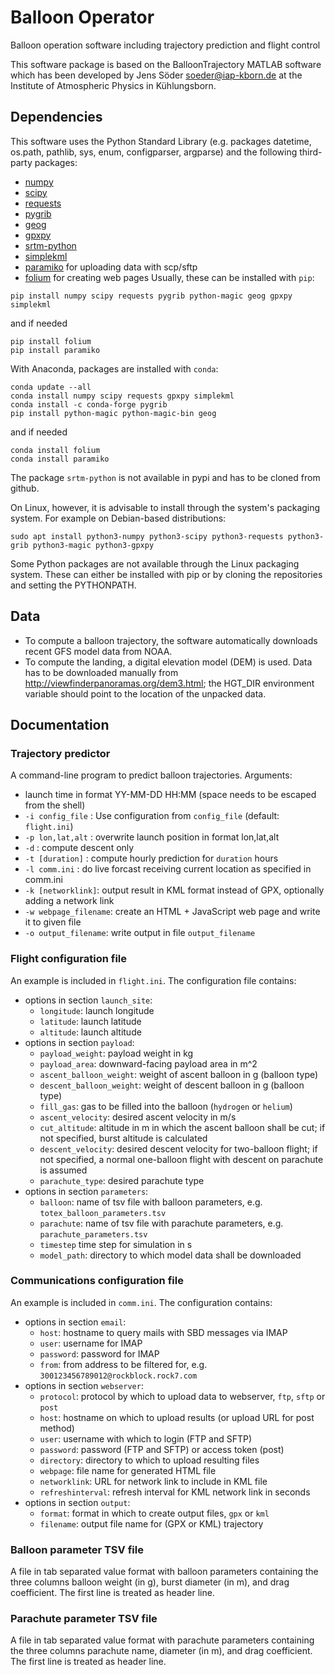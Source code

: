 # Balloon Operator

Balloon operation software including trajectory prediction and flight control

This software package is based on the BalloonTrajectory MATLAB software which
has been developed by Jens Söder <soeder@iap-kborn.de> at the Institute of 
Atmospheric Physics in Kühlungsborn.


## Dependencies

This software uses the Python Standard Library (e.g. packages datetime, os.path,
pathlib, sys, enum, configparser, argparse) and the following third-party packages:
* [numpy](http://www.numpy.org)
* [scipy](http://www.scipy.org)
* [requests](http://python-requests.org)
* [pygrib](https://github.com/jswhit/pygrib)
* [geog](https://github.com/jwass/geog)
* [gpxpy](https://github.com/tkrajina/gpxpy)
* [srtm-python](https://github.com/aatishnn/srtm-python)
* [simplekml](https://github.com/eisoldt/simplekml)
* [paramiko](https://github.com/paramiko/paramiko) for uploading data with scp/sftp
* [folium](https://github.com/python-visualization/folium) for creating web pages
Usually, these can be installed with `pip`:
```
pip install numpy scipy requests pygrib python-magic geog gpxpy simplekml
```
and if needed
```
pip install folium
pip install paramiko
```
With Anaconda, packages are installed with `conda`:
```
conda update --all
conda install numpy scipy requests gpxpy simplekml
conda install -c conda-forge pygrib
pip install python-magic python-magic-bin geog
```
and if needed
```
conda install folium
conda install paramiko
```
The package `srtm-python` is not available in pypi and has to be cloned from github.

On Linux, however, it is advisable to install through the system's packaging
system. For example on Debian-based distributions:
```
sudo apt install python3-numpy python3-scipy python3-requests python3-grib python3-magic python3-gpxpy
```
Some Python packages are not available through the Linux packaging system.
These can either be installed with pip or by cloning the repositories and setting
the PYTHONPATH.


## Data
* To compute a balloon trajectory, the software automatically downloads recent
  GFS model data from NOAA.
* To compute the landing, a digital elevation model (DEM) is used. Data has to
  be downloaded manually from http://viewfinderpanoramas.org/dem3.html; the
  HGT_DIR environment variable should point to the location of the unpacked data.


## Documentation

### Trajectory predictor

A command-line program to predict balloon trajectories.
Arguments:
* launch time in format YY-MM-DD HH:MM (space needs to be escaped from the shell)
* `-i config_file` : Use configuration from `config_file` (default: `flight.ini`)
* `-p lon,lat,alt` : overwrite launch position in format lon,lat,alt
* `-d` : compute descent only
* `-t [duration]` : compute hourly prediction for `duration` hours
* `-l comm.ini` : do live forcast receiving current location as specified in comm.ini
* `-k [networklink]`: output result in KML format instead of GPX, optionally adding a network link
* `-w webpage_filename`: create an HTML + JavaScript web page and write it to given file
* `-o output_filename`: write output in file `output_filename`

### Flight configuration file

An example is included in `flight.ini`. The configuration file contains:
* options in section `launch_site`:
    * `longitude`: launch longitude
    * `latitude`: launch latitude
    * `altitude`: launch altitude
* options in section `payload`:
    * `payload_weight`: payload weight in kg
    * `payload_area`: downward-facing payload area in m^2
    * `ascent_balloon_weight`: weight of ascent balloon in g (balloon type)
    * `descent_balloon_weight`: weight of descent balloon in g (balloon type)
    * `fill_gas`: gas to be filled into the balloon (`hydrogen` or `helium`)
    * `ascent_velocity`: desired ascent velocity in m/s
    * `cut_altitude`: altitude in m in which the ascent balloon shall be cut; if not specified, burst altitude is calculated
    * `descent_velocity`: desired descent velocity for two-balloon flight; if not specified, a normal one-balloon flight with descent on parachute is assumed
    * `parachute_type`: desired parachute type
* options in section `parameters`:
    * `balloon`: name of tsv file with balloon parameters, e.g. `totex_balloon_parameters.tsv`
    * `parachute`: name of tsv file with parachute parameters, e.g. `parachute_parameters.tsv`
    * `timestep` time step for simulation in s
    * `model_path`: directory to which model data shall be downloaded

### Communications configuration file

An example is included in `comm.ini`. The configuration contains:
* options in section `email`:
    * `host`: hostname to query mails with SBD messages via IMAP
    * `user`: username for IMAP
    * `password`: password for IMAP
    * `from`: from address to be filtered for, e.g. `300123456789012@rockblock.rock7.com`
* options in section `webserver`:
    * `protocol`: protocol by which to upload data to webserver, `ftp`, `sftp` or `post`
    * `host`: hostname on which to upload results (or upload URL for post method)
    * `user`: username with which to login (FTP and SFTP)
    * `password`: password (FTP and SFTP) or access token (post)
    * `directory`: directory to which to upload resulting files
    * `webpage`: file name for generated HTML file
    * `networklink`: URL for network link to include in KML file
    * `refreshinterval`: refresh interval for KML network link in seconds
* options in section `output`:
    * `format`: format in which to create output files, `gpx` or `kml`
    * `filename`: output file name for (GPX or KML) trajectory

### Balloon parameter TSV file

A file in tab separated value format with balloon parameters containing the
three columns balloon weight (in g), burst diameter (in m), and drag coefficient.
The first line is treated as header line.

### Parachute parameter TSV file

A file in tab separated value format with parachute parameters containing the
three columns parachute name, diameter (in m), and drag coefficient.
The first line is treated as header line.
